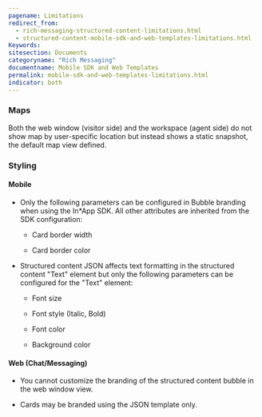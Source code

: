 ```yaml
---
pagename: Limitations
redirect_from:
  - rich-messaging-structured-content-limitations.html
  - structured-content-mobile-sdk-and-web-templates-limitations.html
Keywords:
sitesection: Documents
categoryname: "Rich Messaging"
documentname: Mobile SDK and Web Templates
permalink: mobile-sdk-and-web-templates-limitations.html
indicator: both
---
```


### Maps

Both the web window (visitor side) and the workspace (agent side) do not show map by user-specific location but instead shows a static snapshot, the default map view defined.

### Styling

#### Mobile

* Only the following parameters can be configured in Bubble branding when using the In*App SDK. All other attributes are inherited from the SDK configuration:

  * Card border width

  * Card border color

* Structured content JSON affects text formatting in the structured content "Text" element but only the following parameters can be configured for the "Text" element:

    * Font size

    * Font style (Italic, Bold)

    * Font color

    * Background color

#### Web (Chat/Messaging)

* You cannot customize the branding of the structured content bubble in the web window view.

* Cards may be branded using the JSON template only.
